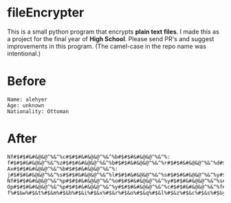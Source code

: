 # fileEncrypter
This is a small python program that encrypts **plain text files**. I made this as a project for the final year of **High School**. Please send PR's and suggest improvements in this program. (The camel-case in the repo name was intentional.)

# **Before**
```
Name: alehyer
Age: unknown
Nationality: Ottoman
```
# **After**
```
Nf#$#$#&#&@&@^%&^%c#$#$#&#&@&@^%&^%b#$#$#&#&@&@^%&^%: f#$#$#&#&@&@^%&^%z#$#$#&#&@&@^%&^%b#$#$#&#&@&@^%&^%r#$#$#&#&@&@^%&^%d#$#$#&#&@&@^%&^%b#$#$#&#&@&@^%&^%a#$#$#&#&@&@^%&^%
Ax#$#$#&#&@&@^%&^%b#$#$#&#&@&@^%&^%: j#$#$#&#&@&@^%&^%s#$#$#&#&@&@^%&^%l#$#$#&#&@&@^%&^%s#$#$#&#&@&@^%&^%y#$#$#&#&@&@^%&^%h#$#$#&#&@&@^%&^%s#$#$#&#&@&@^%&^%
Nf#$#$#&#&@&@^%&^%p#$#$#&#&@&@^%&^%o#$#$#&#&@&@^%&^%y#$#$#&#&@&@^%&^%s#$#$#&#&@&@^%&^%f#$#$#&#&@&@^%&^%z#$#$#&#&@&@^%&^%o#$#$#&#&@&@^%&^%p#$#$#&#&@&@^%&^%d#$#$#&#&@&@^%&^%: Op#$#$#&#&@&@^%&^%p#$#$#&#&@&@^%&^%y#$#$#&#&@&@^%&^%c#$#$#&#&@&@^%&^%f#$#$#&#&@&@^%&^%s#$#$#&#&@&@^%&^%
f%#$&w%#$&t%#$&m%#$&b%#$&i%#$&x%#$&r%#$&o%#$&q%#$&l%#$&z%#$&c%#$&s%#$&y%#$&n%#$&v%#$&a%#$&e%#$&p%#$&j%#$&g%#$&h%#$&u%#$&d%#$&k%#$&
```
